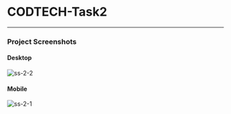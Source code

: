 # CODTECH-Task2



---

### Project Screenshots

#### Desktop
![ss-2-2](https://github.com/user-attachments/assets/ddd1cc7a-43d7-425a-a025-d611e84604dd)
#### Mobile
![ss-2-1](https://github.com/user-attachments/assets/78f88768-4793-4f63-82f9-6f1cb9773f67)
